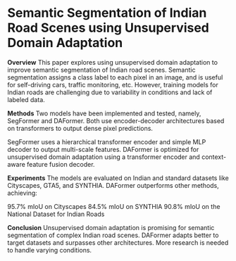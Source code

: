 # Semantic Segmentation of Indian Road Scenes using Unsupervised Domain Adaptation

**Overview**
This paper explores using unsupervised domain adaptation to improve semantic segmentation of Indian road scenes. Semantic segmentation assigns a class label to each pixel in an image, and is useful for self-driving cars, traffic monitoring, etc. However, training models for Indian roads are challenging due to variability in conditions and lack of labeled data.

**Methods**
Two models have been implemented and tested, namely, SegFormer and DAFormer. Both use encoder-decoder architectures based on transformers to output dense pixel predictions.

SegFormer uses a hierarchical transformer encoder and simple MLP decoder to output multi-scale features.
DAFormer is optimized for unsupervised domain adaptation using a transformer encoder and context-aware feature fusion decoder.

**Experiments**
The models are evaluated on Indian and standard datasets like Cityscapes, GTA5, and SYNTHIA. DAFormer outperforms other methods, achieving:

95.7% mIoU on Cityscapes
84.5% mIoU on SYNTHIA
90.8% mIoU on the National Dataset for Indian Roads

**Conclusion**
Unsupervised domain adaptation is promising for semantic segmentation of complex Indian road scenes. DAFormer adapts better to target datasets and surpasses other architectures. More research is needed to handle varying conditions.
